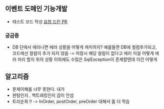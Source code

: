 
## 이벤트 도메인 기능개발 

- 테스트 코드 작성 
[요청 드린 PR ]( https://github.com/f-lab-edu/inqueue/pull/9)


### 궁금증

- DB 단에서 에러나면 에러 상황을 어떻게 캐치하지?
   예를들면 DB에 컬럼추가되고, 코드에선 컬럼이 추가 되지 않음 -> 저장시 해당 컬럼이 없다고 에러 
   이걸 어떻게 에러 처리 할지
   위의 상황 이외에도 수많은  SqlException이 존재할텐데 이건 어떻게 





## 알고리즘 

- 문제이해를 너무 못한다. 내가
- 완탐인지 , 백트래킹인지 감이 안섬
- 트리순회 !! -> InOrder, postOrder, preOrder 대해서 좀 더 학습


